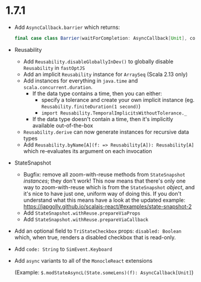# 1.7.1

* Add `AsyncCallback.barrier` which returns:

    ```scala
    final case class Barrier(waitForCompletion: AsyncCallback[Unit], complete: Callback)
    ```

* Reusability
  * Add `Reusability.disableGloballyInDev()` to globally disable `Reusability` in `fastOptJS`
  * Add an implicit `Reusability` instance for `ArraySeq` (Scala 2.13 only)
  * Add instances for everything in `java.time` and `scala.concurrent.duration`.
    * If the data type contains a time, then you can either:
      * specify a tolerance and create your own implicit instance (eg. `Reusability.finiteDuration(1 second)`)
      * `import Reusability.TemporalImplicitsWithoutTolerance._`
    * If the data type doesn't contain a time, then it's implicitly available out-of-the-box
  * `Reusability.derive` can now generate instances for recursive data types
  * Add `Reusability.byName[A](f: => Reusability[A]): Reusability[A]` which re-evaluates its argument on each invocation

* StateSnapshot
  * Bugfix: remove all zoom-with-reuse methods from `StateSnapshot` *instances*; they don't work!
    This now means that there's only one way to zoom-with-reuse which is from the `StateSnapshot` *object*, and it's
    nice to have just one, uniform way of doing this. If you don't understand what this means have a look at the
    updated example: https://japgolly.github.io/scalajs-react/#examples/state-snapshot-2
  * Add `StateSnapshot.withReuse.prepareViaProps`
  * Add `StateSnapshot.withReuse.prepareViaCallback`

* Add an optional field to `TriStateCheckbox` props: `disabled: Boolean` which, when true, renders a disabled
  checkbox that is read-only.

* Add `code: String` to `SimEvent.Keyboard`

* Add `async` variants to all of the `MonocleReact` extensions

  (Example: `$.modStateAsyncL(State.someLens)(f): AsyncCallback[Unit]`)
